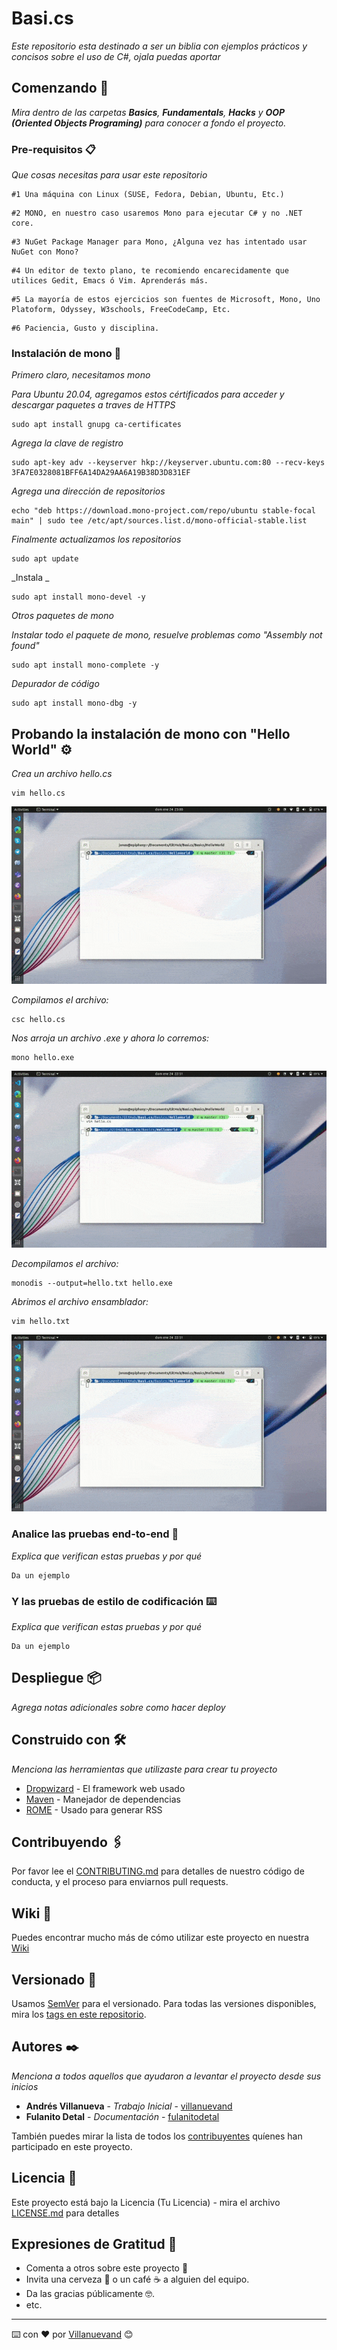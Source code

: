 # Basi.cs

_Este repositorio esta destinado a ser un biblia con ejemplos prácticos y concisos sobre el uso de C#, ojala puedas aportar_

## Comenzando 🚀

_Mira dentro de las carpetas **Basics**, **Fundamentals**, **Hacks** y **OOP (Oriented Objects Programing)** para conocer a fondo el proyecto._


### Pre-requisitos 📋

_Que cosas necesitas para usar este repositorio_

```
#1 Una máquina con Linux (SUSE, Fedora, Debian, Ubuntu, Etc.)
```
```
#2 MONO, en nuestro caso usaremos Mono para ejecutar C# y no .NET core.
```
```
#3 NuGet Package Manager para Mono, ¿Alguna vez has intentado usar NuGet con Mono?
```
```
#4 Un editor de texto plano, te recomiendo encarecidamente que utilices Gedit, Emacs ó Vim. Aprenderás más.
```
```
#5 La mayoría de estos ejercicios son fuentes de Microsoft, Mono, Uno Platoform, Odyssey, W3schools, FreeCodeCamp, Etc. 
```
```
#6 Paciencia, Gusto y disciplina.
```

### Instalación de mono 🔧

_Primero claro, necesitamos mono_

_Para Ubuntu 20.04, agregamos estos cértificados para acceder y descargar paquetes a traves de HTTPS_

```
sudo apt install gnupg ca-certificates
```
_Agrega la clave de registro_

```
sudo apt-key adv --keyserver hkp://keyserver.ubuntu.com:80 --recv-keys 3FA7E0328081BFF6A14DA29AA6A19B38D3D831EF
```
_Agrega una dirección de repositorios_
```
echo "deb https://download.mono-project.com/repo/ubuntu stable-focal main" | sudo tee /etc/apt/sources.list.d/mono-official-stable.list
```
_Finalmente actualizamos los repositorios_
```
sudo apt update
```

_Instala _

```
sudo apt install mono-devel -y
```

_Otros paquetes de mono_

_Instalar todo el paquete de mono, resuelve problemas como "Assembly not found"_

```
sudo apt install mono-complete -y
```

_Depurador de código_

```
sudo apt install mono-dbg -y
```

## Probando la instalación de mono con "Hello World" ⚙️

_Crea un archivo hello.cs_


```
vim hello.cs
```

<img src="Vim.gif" alt="Vim Editor"/>

_Compilamos el archivo:_

```
csc hello.cs
```

_Nos arroja un archivo .exe y ahora lo corremos:_

```
mono hello.exe
```
<img src="Compile.gif" alt="Compile"/>

_Decompilamos el archivo:_

```
monodis --output=hello.txt hello.exe
```

_Abrimos el archivo ensamblador:_

```
vim hello.txt
```

<img src="Decompile.gif" alt="Decompiled"/>

### Analice las pruebas end-to-end 🔩

_Explica que verifican estas pruebas y por qué_

```
Da un ejemplo
```

### Y las pruebas de estilo de codificación ⌨️

_Explica que verifican estas pruebas y por qué_

```
Da un ejemplo
```

## Despliegue 📦

_Agrega notas adicionales sobre como hacer deploy_

## Construido con 🛠️

_Menciona las herramientas que utilizaste para crear tu proyecto_

* [Dropwizard](http://www.dropwizard.io/1.0.2/docs/) - El framework web usado
* [Maven](https://maven.apache.org/) - Manejador de dependencias
* [ROME](https://rometools.github.io/rome/) - Usado para generar RSS

## Contribuyendo 🖇️

Por favor lee el [CONTRIBUTING.md](https://gist.github.com/villanuevand/xxxxxx) para detalles de nuestro código de conducta, y el proceso para enviarnos pull requests.

## Wiki 📖

Puedes encontrar mucho más de cómo utilizar este proyecto en nuestra [Wiki](https://github.com/tu/proyecto/wiki)

## Versionado 📌

Usamos [SemVer](http://semver.org/) para el versionado. Para todas las versiones disponibles, mira los [tags en este repositorio](https://github.com/tu/proyecto/tags).

## Autores ✒️

_Menciona a todos aquellos que ayudaron a levantar el proyecto desde sus inicios_

* **Andrés Villanueva** - *Trabajo Inicial* - [villanuevand](https://github.com/villanuevand)
* **Fulanito Detal** - *Documentación* - [fulanitodetal](#fulanito-de-tal)

También puedes mirar la lista de todos los [contribuyentes](https://github.com/your/project/contributors) quíenes han participado en este proyecto. 

## Licencia 📄

Este proyecto está bajo la Licencia (Tu Licencia) - mira el archivo [LICENSE.md](LICENSE.md) para detalles

## Expresiones de Gratitud 🎁

* Comenta a otros sobre este proyecto 📢
* Invita una cerveza 🍺 o un café ☕ a alguien del equipo. 
* Da las gracias públicamente 🤓.
* etc.



---
⌨️ con ❤️ por [Villanuevand](https://github.com/Villanuevand) 😊
